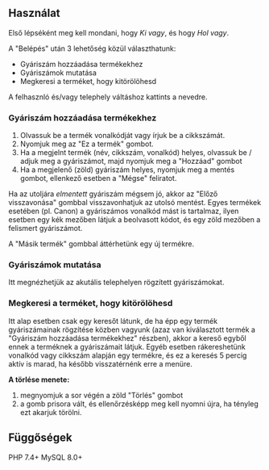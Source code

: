 
## Használat

Első lépséként meg kell mondani, hogy *Ki vagy*, és hogy *Hol vagy*.<br>

A "Belépés" után 3 lehetőség közül választhatunk:
- Gyáriszám hozzáadása termékekhez
- Gyáriszámok mutatása
- Megkeresi a terméket, hogy kitörölöhesd

A felhasznló és/vagy telephely váltáshoz kattints a nevedre.

### Gyáriszám hozzáadása termékekhez
1. Olvassuk be a termék vonalkódját vagy írjuk be a cikkszámát.
2. Nyomjuk meg az "Ez a termék" gombot.
3. Ha a megjelnt termék (név, cikkszám, vonalkód) helyes, olvassuk be / adjuk meg a gyáriszámot, majd nyomjuk meg a "Hozzáad" gombot
4. Ha a megjelenő (zöld) gyáriszám helyes, nyomjuk meg a mentés gombot, ellenkező esetben a "Mégse" feliratot.

Ha az utoljára _elmentett_ gyáriszám mégsem jó, akkor az "Előző visszavonása" gombbal visszavonhatjuk az utolsó mentést.
Egyes termékek esetében (pl. Canon) a gyáriszámos vonalkód mást is tartalmaz, ilyen esetben egy kék mezőben látjuk a beolvasott kódot, és egy zöld mezőben a felismert gyáriszámot.

A "Másik termék" gombbal áttérhetünk egy új termékre.

### Gyáriszámok mutatása

Itt megnézhetjük az akutális telephelyen rögzített gyáriszámokat.

### Megkeresi a terméket, hogy kitörölöhesd

Itt alap esetben csak egy keresőt látunk, de ha épp egy termék gyáriszámainak rögzítése közben vagyunk (azaz van kiválasztott termék a "Gyáriszám hozzáadása termékekhez" részben), akkor a kereső egyből ennek a terméknek a gyáriszámait látjuk.
Egyéb esetben rákereshetünk vonalkód vagy cikkszám alapján egy termékre, és ez a keresés 5 percig aktív is marad, ha később visszatérnénk erre a menüre.

**A törlése menete:**
1. megnyomjuk a sor végén a zöld "Törlés" gombot
2. a gomb prisora vált, és ellenőrzésképp meg kell nyomni újra, ha tényleg ezt akarjuk törölni.


## Függőségek
PHP 7.4+
MySQL 8.0+
